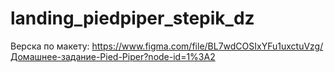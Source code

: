 # landing_piedpiper_stepik_dz
Верска по макету: https://www.figma.com/file/BL7wdCOSIxYFu1uxctuVzg/Домашнее-задание-Pied-Piper?node-id=1%3A2
